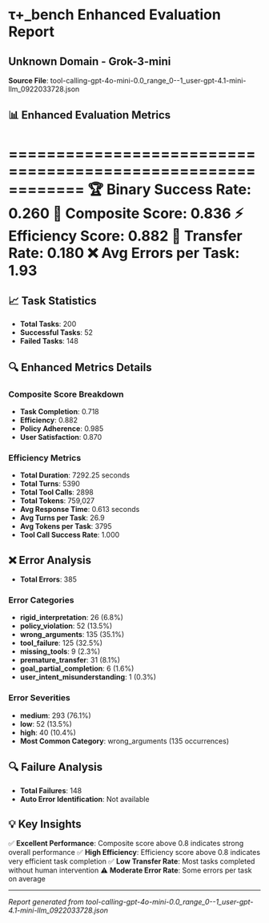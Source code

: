 # τ+_bench Enhanced Evaluation Report
## Unknown Domain - Grok-3-mini
**Source File**: tool-calling-gpt-4o-mini-0.0_range_0--1_user-gpt-4.1-mini-llm_0922033728.json

## 📊 Enhanced Evaluation Metrics
============================================================
🏆 Binary Success Rate: 0.260
🎯 Composite Score: 0.836
⚡ Efficiency Score: 0.882
🔄 Transfer Rate: 0.180
❌ Avg Errors per Task: 1.93
============================================================

## 📈 Task Statistics
- **Total Tasks**: 200
- **Successful Tasks**: 52
- **Failed Tasks**: 148

## 🔍 Enhanced Metrics Details
### Composite Score Breakdown
- **Task Completion**: 0.718
- **Efficiency**: 0.882
- **Policy Adherence**: 0.985
- **User Satisfaction**: 0.870

### Efficiency Metrics
- **Total Duration**: 7292.25 seconds
- **Total Turns**: 5390
- **Total Tool Calls**: 2898
- **Total Tokens**: 759,027
- **Avg Response Time**: 0.613 seconds
- **Avg Turns per Task**: 26.9
- **Avg Tokens per Task**: 3795
- **Tool Call Success Rate**: 1.000

## ❌ Error Analysis
- **Total Errors**: 385
### Error Categories
- **rigid_interpretation**: 26 (6.8%)
- **policy_violation**: 52 (13.5%)
- **wrong_arguments**: 135 (35.1%)
- **tool_failure**: 125 (32.5%)
- **missing_tools**: 9 (2.3%)
- **premature_transfer**: 31 (8.1%)
- **goal_partial_completion**: 6 (1.6%)
- **user_intent_misunderstanding**: 1 (0.3%)
### Error Severities
- **medium**: 293 (76.1%)
- **low**: 52 (13.5%)
- **high**: 40 (10.4%)
- **Most Common Category**: wrong_arguments (135 occurrences)

## 🔍 Failure Analysis
- **Total Failures**: 148
- **Auto Error Identification**: Not available

## 💡 Key Insights
✅ **Excellent Performance**: Composite score above 0.8 indicates strong overall performance
✅ **High Efficiency**: Efficiency score above 0.8 indicates very efficient task completion
✅ **Low Transfer Rate**: Most tasks completed without human intervention
⚠️  **Moderate Error Rate**: Some errors per task on average

---
*Report generated from tool-calling-gpt-4o-mini-0.0_range_0--1_user-gpt-4.1-mini-llm_0922033728.json*